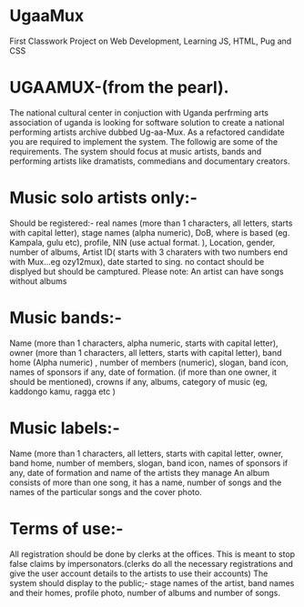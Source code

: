 # UgaaMux
First Classwork Project on Web Development, Learning JS, HTML, Pug and CSS

# UGAAMUX-(from the pearl).
The national cultural center in conjuction with Uganda perfrming arts association of uganda is looking
for software solution to create a national performing artists archive dubbed Ug-aa-Mux.
As a refactored candidate you are required to implement the system. The followig are some of the
requirements.
The system should focus at music artists, bands and performing artists like dramatists, commedians and
documentary creators.
# Music solo artists only:-
Should be registered:- real names (more than 1 characters, all letters, starts with capital letter), stage
names (alpha numeric), DoB, where is based (eg. Kampala, gulu etc), profile, NIN (use actual
format. ), Location, gender, number of albums, Artist ID( starts with 3 charaters with two numbers end
with Mux...eg ozy12mux), date started to sing. no contact should be displyed but should be camptured.
Please note: An artist can have songs without albums
# Music bands:-
Name (more than 1 characters, alpha numeric, starts with capital letter), owner (more than 1 characters,
all letters, starts with capital letter), band home (Alpha numeric) , number of members (numeric),
slogan, band icon, names of sponsors if any, date of formation. (if more than one owner, it should be
mentioned), crowns if any, albums, category of music (eg, kaddongo kamu, ragga etc )
# Music labels:- 
Name (more than 1 characters, all letters, starts with capital letter, owner, band
home, number of members, slogan, band icon, names of sponsors if any, date of formation and name of
the artists they manage
An album consists of more than one song, it has a name, number of songs and the names of the
particular songs and the cover photo.
# Terms of use:-
All registration should be done by clerks at the offices. This is meant to stop false claims by
impersonators.(clerks do all the necessary registrations and give the user account details to the artists
to use their accounts)
The system should display to the public;- stage names of the artist, band names and their homes, profile
photo, number of albums and number of songs.

